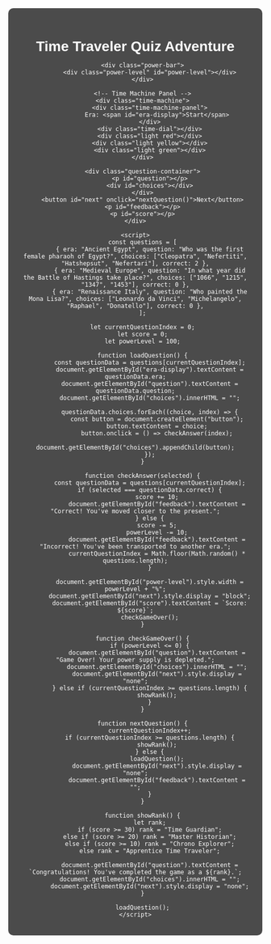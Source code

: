 <!-->
<!DOCTYPE html>
<html lang="en">
<head>
    <meta charset="UTF-8">
    <meta name="viewport" content="width=device-width, initial-scale=1.0">
    <title>Time Traveler Quiz Adventure</title>
    <style>
        /* General Styles */
        body {
            font-family: Arial, sans-serif;
            color: #ffffff;
            text-align: center;
            margin: 0;
            display: flex;
            justify-content: center;
            align-items: center;
            height: 100vh;
            background-size: cover;
            background-repeat: no-repeat;
        }

        .game-container {
            max-width: 600px;
            padding: 20px;
            background-color: rgba(0, 0, 0, 0.7);
            border-radius: 10px;
        }

        h1 {
            font-size: 2em;
            margin-bottom: 10px;
        }

        /* Power Bar */
        .power-bar {
            background-color: #333;
            border-radius: 10px;
            overflow: hidden;
            margin-bottom: 20px;
            height: 20px;
            width: 100%;
        }

        .power-level {
            height: 100%;
            background-color: #00ff00;
            width: 100%; /* Starts at full power */
            transition: width 0.3s;
        }

        /* Time Machine Panel */
        .time-machine {
            display: flex;
            justify-content: space-around;
            align-items: center;
            background-color: #2e2e2e;
            border: 3px solid #888;
            border-radius: 15px;
            padding: 20px;
            margin-bottom: 20px;
            color: #00ff00;
        }

        .time-machine-panel {
            width: 120px;
            height: 80px;
            background-color: #444;
            border-radius: 8px;
            border: 2px solid #222;
            box-shadow: 0 0 10px #00ff00;
            display: flex;
            justify-content: center;
            align-items: center;
            font-size: 1.5em;
            color: #00ff00;
        }

        .time-dial {
            width: 50px;
            height: 50px;
            border: 2px solid #888;
            border-radius: 50%;
            background: radial-gradient(circle, #666, #333);
            position: relative;
            animation: rotateDial 2s infinite linear;
        }

        /* Flashing Lights */
        .light {
            width: 15px;
            height: 15px;
            border-radius: 50%;
            margin: 0 5px;
            background-color: red;
            box-shadow: 0 0 5px red;
            animation: flash 1s infinite alternate;
        }

        .light.green { background-color: green; box-shadow: 0 0 5px green; }
        .light.yellow { background-color: yellow; box-shadow: 0 0 5px yellow; }

        /* Animations */
        @keyframes rotateDial {
            from { transform: rotate(0deg); }
            to { transform: rotate(360deg); }
        }

        @keyframes flash {
            0% { opacity: 0.5; }
            100% { opacity: 1; }
        }

        /* Question and Answer Styles */
        .question-container {
            background-color: #333;
            padding: 20px;
            border-radius: 8px;
        }

        #choices button {
            display: block;
            margin: 10px 0;
            padding: 10px;
            background-color: #555;
            color: #fff;
            border: none;
            border-radius: 5px;
            cursor: pointer;
        }

        #next {
            display: none;
            padding: 10px 20px;
            background-color: #007acc;
            color: #fff;
            border: none;
            border-radius: 5px;
            cursor: pointer;
            margin-top: 20px;
        }

        #feedback, #score {
            margin-top: 20px;
            font-size: 1.2em;
        }
    </style>
</head>
<body>
    <div class="game-container">
        <h1>Time Traveler Quiz Adventure</h1>
        
        <!-- Power Bar -->
        <div class="power-bar">
            <div class="power-level" id="power-level"></div>
        </div>

        <!-- Time Machine Panel -->
        <div class="time-machine">
            <div class="time-machine-panel">
                Era: <span id="era-display">Start</span>
            </div>
            <div class="time-dial"></div>
            <div class="light red"></div>
            <div class="light yellow"></div>
            <div class="light green"></div>
        </div>
        
        <div class="question-container">
            <p id="question"></p>
            <div id="choices"></div>
        </div>
        <button id="next" onclick="nextQuestion()">Next</button>
        <p id="feedback"></p>
        <p id="score"></p>
    </div>

    <script>
        const questions = [
            { era: "Ancient Egypt", question: "Who was the first female pharaoh of Egypt?", choices: ["Cleopatra", "Nefertiti", "Hatshepsut", "Nefertari"], correct: 2 },
            { era: "Medieval Europe", question: "In what year did the Battle of Hastings take place?", choices: ["1066", "1215", "1347", "1453"], correct: 0 },
            { era: "Renaissance Italy", question: "Who painted the Mona Lisa?", choices: ["Leonardo da Vinci", "Michelangelo", "Raphael", "Donatello"], correct: 0 },
        ];

        let currentQuestionIndex = 0;
        let score = 0;
        let powerLevel = 100;

        function loadQuestion() {
            const questionData = questions[currentQuestionIndex];
            document.getElementById("era-display").textContent = questionData.era;
            document.getElementById("question").textContent = questionData.question;
            document.getElementById("choices").innerHTML = "";

            questionData.choices.forEach((choice, index) => {
                const button = document.createElement("button");
                button.textContent = choice;
                button.onclick = () => checkAnswer(index);
                document.getElementById("choices").appendChild(button);
            });
        }

        function checkAnswer(selected) {
            const questionData = questions[currentQuestionIndex];
            if (selected === questionData.correct) {
                score += 10;
                document.getElementById("feedback").textContent = "Correct! You've moved closer to the present.";
            } else {
                score -= 5;
                powerLevel -= 10;
                document.getElementById("feedback").textContent = "Incorrect! You've been transported to another era.";
                currentQuestionIndex = Math.floor(Math.random() * questions.length);
            }

            document.getElementById("power-level").style.width = powerLevel + "%";
            document.getElementById("next").style.display = "block";
            document.getElementById("score").textContent = `Score: ${score}`;
            checkGameOver();
        }

        function checkGameOver() {
            if (powerLevel <= 0) {
                document.getElementById("question").textContent = "Game Over! Your power supply is depleted.";
                document.getElementById("choices").innerHTML = "";
                document.getElementById("next").style.display = "none";
            } else if (currentQuestionIndex >= questions.length) {
                showRank();
            }
        }

        function nextQuestion() {
            currentQuestionIndex++;
            if (currentQuestionIndex >= questions.length) {
                showRank();
            } else {
                loadQuestion();
                document.getElementById("next").style.display = "none";
                document.getElementById("feedback").textContent = "";
            }
        }

        function showRank() {
            let rank;
            if (score >= 30) rank = "Time Guardian";
            else if (score >= 20) rank = "Master Historian";
            else if (score >= 10) rank = "Chrono Explorer";
            else rank = "Apprentice Time Traveler";
            
            document.getElementById("question").textContent = `Congratulations! You've completed the game as a ${rank}.`;
            document.getElementById("choices").innerHTML = "";
            document.getElementById("next").style.display = "none";
        }

        loadQuestion();
    </script>
</body>
</html>
<!-->
